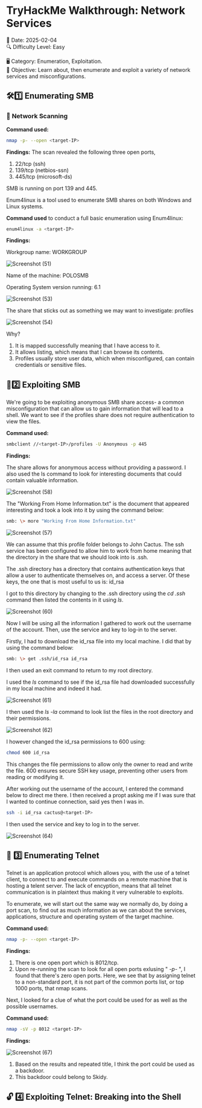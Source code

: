 # TryHackMe Walkthrough: Network Services

📅 Date: 2025-02-04  
🔍 Difficulty Level: Easy 

🖥️ Category: Enumeration, Exploitation.  
🎯 Objective: Learn about, then enumerate and exploit a variety of network services and misconfigurations.

## 🛠1️⃣ **Enumerating SMB**
### 🔎 **Network Scanning**
**Command used:**
```bash
nmap -p- --open <target-IP>
```
**Findings:**
The scan revealed the following three open ports,
1. 22/tcp (ssh)
2. 139/tcp (netbios-ssn)
3. 445/tcp (microsoft-ds)
   
SMB is running on port 139 and 445.


Enum4linux is a tool used to enumerate SMB shares on both Windows and Linux systems.

**Command used** to conduct a full basic enumeration using Enum4linux:
```bash
enum4linux -a <target-IP>
```
**Findings:**

Workgroup name: WORKGROUP

![Screenshot (51)](https://github.com/user-attachments/assets/976f9812-a794-4eb3-bbf3-3a20f6dae28a)

Name of the machine: POLOSMB

Operating System version running: 6.1

![Screenshot (53)](https://github.com/user-attachments/assets/6a719092-08de-436e-9134-240333c522a4)

The share that sticks out as something we may want to investigate: profiles

![Screenshot (54)](https://github.com/user-attachments/assets/9c159062-a37f-43d7-b52e-7e48599a3dc2)

Why?
1. It is mapped successfully meaning that I have access to it.
2. It allows listing, which means that I can browse its contents.
3. Profiles usually store user data, which when misconfigured, can contain credentials or sensitive files.



## 📂2️⃣ **Exploiting SMB**

We're going to be exploiting anonymous SMB share access- a common misconfiguration that can allow us to gain information that will lead to a shell. 
We want to see if the profiles share does not require authentication to view the files.

**Command used:**
```bash
smbclient //<target-IP>/profiles -U Anonymous -p 445
```

**Findings:**

The share allows for anonymous access without providing a password. I also used the ls command to look for interesting documents that could contain valuable information.

![Screenshot (58)](https://github.com/user-attachments/assets/cd4f49c6-ca0b-4976-93ed-5355e41580a5)

The "Working From Home Information.txt" is the document that appeared interesting and took a look into it by using the command below:

```bash
smb: \> more "Working From Home Information.txt"
```

![Screenshot (57)](https://github.com/user-attachments/assets/d40f3292-be0d-407a-9d9d-42816e346d1d)

We can assume that this profile folder belongs to John Cactus. The ssh service has been configured to allow him to work from home meaning that the directory in the share that we should look into is .ssh.

The .ssh directory has a directory that contains authentication keys that allow a user to authenticate themselves on, and access a server. Of these keys, the one that is most useful to us is: id_rsa

I got to this directory by changing to the .ssh directory using the *cd .ssh* command then listed the contents in it using *ls*.

![Screenshot (60)](https://github.com/user-attachments/assets/b82501fd-d32c-48c6-ad30-963f2b34515e)

Now I will be using all the information I gathered to work out the username of the account. Then, use the service and key to log-in to the server.

Firstly, I had to download the id_rsa file into my local machine. I did that by using the command below:

```bash
smb: \> get .ssh/id_rsa id_rsa
```
I then used an exit command to return to my root directory.

I used the *ls* command to see if the id_rsa file had downloaded successfully in my local machine and indeed it had.

![Screenshot (61)](https://github.com/user-attachments/assets/100693d3-2a44-421d-af66-3c6630197d9c)

I then used the *ls -la* command to look list the files in the root directory and their permissions. 

![Screenshot (62)](https://github.com/user-attachments/assets/614e460f-f0e7-405d-bffd-c9c45c5e82e9)


I however changed the id_rsa permissions to 600 using:

```bash
chmod 600 id_rsa
```

This changes the file permissions to allow only the owner to read and write the file. 600 ensures secure SSH key usage, preventing other users from reading or modifying it.

After working out the username of the account, I entered the command below to direct me there. I then received a propt asking me if I was sure that I wanted to continue connection, said yes then I was in.

```bash
ssh -i id_rsa cactus@<target-IP> 
```

I then used the service and key to log in to the server.

![Screenshot (64)](https://github.com/user-attachments/assets/ddf28bd6-2a3b-40cc-9c64-d067e7b4a641)



## 🔌 3️⃣ **Enumerating Telnet** 

Telnet is an application protocol which allows you, with the use of a telnet client, to connect to and execute commands on a remote machine that is hosting a telent server. The lack of encyption, means that all telnet communication is in plaintext thus making it very vulnerable to exploits.

To enumerate, we will start out the same way we normally do, by doing a port scan, to find out as much information as we can about the services, applications, structure and operating system of the target machine.

**Command used:**

```bash
nmap -p- --open <target-IP> 
```

**Findings:**
1. There is one open port which is 8012/tcp.
2. Upon re-running the scan to look for all open ports exlusing " *-p-* ", I found that there's zero open ports. Here, we see that by assigning telnet to a non-standard port, it is not part of the common ports list, or top 1000 ports, that nmap scans.

Next, I looked for a clue of what the port could be used for as well as the possible usernames.

**Command used:**
```bash
nmap -sV -p 8012 <target-IP> 
```

**Findings:**

![Screenshot (67)](https://github.com/user-attachments/assets/eb2ab632-6618-484d-8236-cff23c7c7b06)


1. Based on the results and repeated title, I think the port could be used as a backdoor.
2. This backdoor could belong to Skidy.


## 🔓 4️⃣ Exploiting Telnet: Breaking into the Shell  
